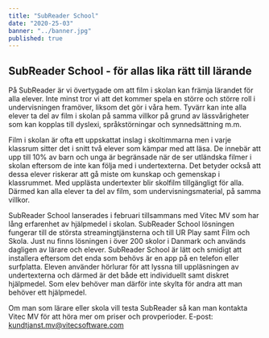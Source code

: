 ```yaml
---
title: "SubReader School"
date: "2020-25-03"
banner: "../banner.jpg"
published: true
---
```


## SubReader School - för allas lika rätt till lärande

På SubReader är vi övertygade om att film i skolan kan främja lärandet för alla elever. Inte minst tror vi att det kommer spela en större och större roll i undervisningen framöver, liksom det gör i våra hem. Tyvärr kan inte alla elever ta del av film i skolan på samma villkor på grund av lässvårigheter som kan kopplas till dyslexi, språkstörningar och synnedsättning m.m.

Film i skolan är ofta ett uppskattat inslag i skoltimmarna men i varje klassrum sitter det i snitt två elever som kämpar med att läsa. De innebär att upp till 10% av barn och unga är begränsade när de ser utländska filmer i skolan eftersom de inte kan följa med i undertexterna. Det betyder också att dessa elever riskerar att gå miste om kunskap och gemenskap i klassrummet. Med upplästa undertexter blir skolfilm tillgängligt för alla. Därmed kan alla elever ta del av film, som undervisningsmaterial, på samma villkor.

SubReader School lanserades i februari tillsammans med Vitec MV som har lång erfarenhet av hjälpmedel i skolan. SubReader School lösningen fungerar till de största streamingtjänsterna och till UR Play samt Film och Skola. Just nu finns lösningen i över 200 skolor i Danmark och används dagligen av lärare och elever. SubReader School är lätt och smidigt att installera eftersom det enda som behövs är en app på en telefon eller surfplatta. Eleven använder hörlurar för att lyssna till uppläsningen av undertexterna och därmed är det både ett individuellt samt diskret hjälpmedel. Som elev behöver man därför inte skylta för andra att man behöver ett hjälpmedel.

Om man som lärare eller skola vill testa SubReader så kan man kontakta Vitec MV för att höra mer om priser och provperioder.
E-post: kundtjanst.mv@vitecsoftware.com
